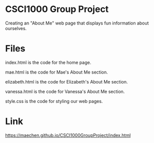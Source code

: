 # CSCI1000 Group Project
Creating an "About Me" web page that displays fun information about ourselves. 

# Files
index.html is the code for the home page.

mae.html is the code for Mae's About Me section.

elizabeth.html is the code for Elizabeth's About Me section.

vanessa.html is the code for Vanessa's About Me section.

style.css is the code for styling our web pages.

# Link
https://maechen.github.io/CSCI1000GroupProject/index.html


